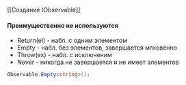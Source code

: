 [[Создание IObservable]]

#### Преимущественно не используются
- Return(el) - набл. с одним элементом
- Empty - набл. без элементов, завершается мгновенно
- Throw(ex) - набл. с исключеним
- Never - никогда не завершается и не имеет элементов
```cs
Observable.Empty<string>();
```